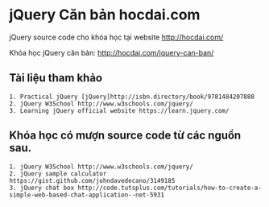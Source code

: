 # jQuery Căn bản hocdai.com
jQuery source code cho khóa học tại website http://hocdai.com/

Khóa học jQuery căn bản: http://hocdai.com/jquery-can-ban/

## Tài liệu tham khảo
    1. Practical jQuery [jQuery]http://isbn.directory/book/9781484207888
    2. jQuery W3School http://www.w3schools.com/jquery/
    3. Learning jQuery official website https://learn.jquery.com/

## Khóa học có mượn source code từ các nguồn sau.
    1. jQuery W3School http://www.w3schools.com/jquery/
    2. jQuery sample calculator https://gist.github.com/johndavedecano/3149185
    3. jQuery chat box http://code.tutsplus.com/tutorials/how-to-create-a-simple-web-based-chat-application--net-5931